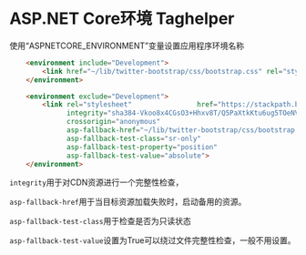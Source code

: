# ASP.NET Core环境 Taghelper

使用“ASPNETCORE_ENVIRONMENT”变量设置应用程序环境名称

```html
    <environment include="Development">
        <link href="~/lib/twitter-bootstrap/css/bootstrap.css" rel="stylesheet" />
    </environment>

    <environment exclude="Development">
        <link rel="stylesheet"                href="https://stackpath.bootstrapcdn.com/bootstrap/4.4.1/css/bootstrap.min.css"
              integrity="sha384-Vkoo8x4CGsO3+Hhxv8T/Q5PaXtkKtu6ug5TOeNV6gBiFeWPGFN9MuhOf23Q9Ifjh"
              crossorigin="anonymous"
              asp-fallback-href="~/lib/twitter-bootstrap/css/bootstrap.css"
              asp-fallback-test-class="sr-only"
              asp-fallback-test-property="position"
              asp-fallback-test-value="absolute">
    </environment>
```

`integrity`用于对CDN资源进行一个完整性检查，

`asp-fallback-href`用于当目标资源加载失败时，启动备用的资源。

`asp-fallback-test-class`用于检查是否为只读状态

`asp-fallback-test-value`设置为True可以绕过文件完整性检查，一般不用设置。